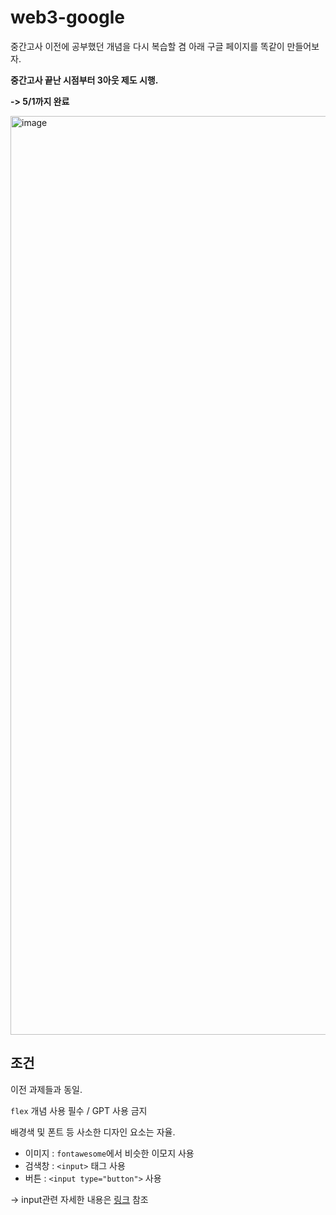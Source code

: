 # web3-google

중간고사 이전에 공부했던 개념을 다시 복습할 겸 아래 구글 페이지를 똑같이 만들어보자.

**중간고사 끝난 시점부터 3아웃 제도 시행.**

**-> 5/1까지 완료**

<img width="1470" alt="image" src="https://github.com/WEBchin-people/web3-google/assets/129304827/8cdefaad-3ca3-4e40-9b21-b41ecb2d709e">

## 조건
이전 과제들과 동일. 

`flex` 개념 사용 필수 / GPT 사용 금지

배경색 및 폰트 등 사소한 디자인 요소는 자율.

- 이미지 : `fontawesome`에서 비슷한 이모지 사용
- 검색창 : `<input>` 태그 사용
- 버튼 : `<input type="button">` 사용

-> input관련 자세한 내용은 [링크](https://yangbari.tistory.com/entry/HTML-input%ED%83%9C%EA%B7%B8%EC%99%80-%EA%B7%B8-%EC%86%8D%EC%84%B1-type-value-name-%EC%9E%85%EB%A0%A5%ED%83%9C%EA%B7%B8-1) 참조
